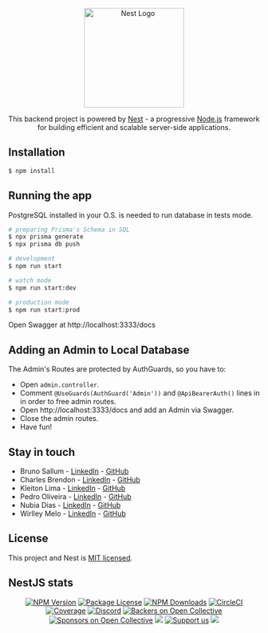 <p align="center">
  <a href="http://nestjs.com/" target="blank"><img src="https://nestjs.com/img/logo-small.svg" width="200" alt="Nest Logo" /></a>
</p>

[circleci-image]: https://img.shields.io/circleci/build/github/nestjs/nest/master?token=abc123def456
[circleci-url]: https://circleci.com/gh/nestjs/nest

  <p align="center">This backend project is powered by <a href="http://nodejs.org" target="_blank">Nest</a> - a progressive <a href="http://nodejs.org" target="_blank">Node.js</a> framework for building efficient and scalable server-side applications.</p>

## Installation

```bash
$ npm install
```

## Running the app

PostgreSQL installed in your O.S. is needed to run database in tests mode.

```bash
# preparing Prisma's Schema in SQL
$ npx prisma generate
$ npx prisma db push

# development
$ npm run start

# watch mode
$ npm run start:dev

# production mode
$ npm run start:prod
```

Open Swagger at http://localhost:3333/docs

## Adding an Admin to Local Database

The Admin's Routes are protected by AuthGuards, so you have to:

- Open `admin.controller`.
- Comment `@UseGuards(AuthGuard('Admin'))` and `@ApiBearerAuth()` lines in  in order to free admin routes.
- Open http://localhost:3333/docs and add an Admin via Swagger.
- Close the admin routes.
- Have fun!

## Stay in touch

- Bruno Sallum - [LinkedIn](https://www.linkedin.com/in/bruno-sallum/) - [GitHub](https://github.com/B-Sallum)
- Charles Brendon - [LinkedIn](https://www.linkedin.com/in/charles-brendon-silva-suzart-851a9271/) - [GitHub](https://github.com/charlesbrendon)
- Kleiton Lima - [LinkedIn](https://www.linkedin.com/in/kleitonlima/) - [GitHub](https://github.com/KleitonLima)
- Pedro Oliveira - [LinkedIn](https://www.linkedin.com/in/pedro-augusto-silva-de-oliveira/) - [GitHub](https://github.com/pedroasdoliveira)
- Nubia Dias - [LinkedIn](https://www.linkedin.com/in/dev-nubia-dias/) - [GitHub](https://github.com/nubiapdias)
- Wirlley Melo - [LinkedIn](https://www.linkedin.com/in/wirlley/) - [GitHub](https://github.com/wirlleym)


## License

This project and Nest is [MIT licensed](LICENSE).

## NestJS stats

<p align="center">
<a href="https://www.npmjs.com/~nestjscore" target="_blank"><img src="https://img.shields.io/npm/v/@nestjs/core.svg" alt="NPM Version" /></a>
<a href="https://www.npmjs.com/~nestjscore" target="_blank"><img src="https://img.shields.io/npm/l/@nestjs/core.svg" alt="Package License" /></a>
<a href="https://www.npmjs.com/~nestjscore" target="_blank"><img src="https://img.shields.io/npm/dm/@nestjs/common.svg" alt="NPM Downloads" /></a>
<a href="https://circleci.com/gh/nestjs/nest" target="_blank"><img src="https://img.shields.io/circleci/build/github/nestjs/nest/master" alt="CircleCI" /></a>
<a href="https://coveralls.io/github/nestjs/nest?branch=master" target="_blank"><img src="https://coveralls.io/repos/github/nestjs/nest/badge.svg?branch=master#9" alt="Coverage" /></a>
<a href="https://discord.gg/G7Qnnhy" target="_blank"><img src="https://img.shields.io/badge/discord-online-brightgreen.svg" alt="Discord"/></a>
<a href="https://opencollective.com/nest#backer" target="_blank"><img src="https://opencollective.com/nest/backers/badge.svg" alt="Backers on Open Collective" /></a>
<a href="https://opencollective.com/nest#sponsor" target="_blank"><img src="https://opencollective.com/nest/sponsors/badge.svg" alt="Sponsors on Open Collective" /></a>
  <a href="https://paypal.me/kamilmysliwiec" target="_blank"><img src="https://img.shields.io/badge/Donate-PayPal-ff3f59.svg"/></a>
    <a href="https://opencollective.com/nest#sponsor"  target="_blank"><img src="https://img.shields.io/badge/Support%20us-Open%20Collective-41B883.svg" alt="Support us"></a>
  <a href="https://twitter.com/nestframework" target="_blank"><img src="https://img.shields.io/twitter/follow/nestframework.svg?style=social&label=Follow"></a>
</p>